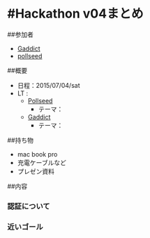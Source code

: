 # #Hackathon v04まとめ

##参加者
* [Gaddict](https://github.com/Gaddict)
* [pollseed](https://github.com/pollseed)

##概要
* 日程：2015/07/04/sat
* LT : 
  * [Pollseed](https://github.com/pollseed)
    * テーマ： [](http://www.slideshare.net/pollseed/)
  * [Gaddict](https://github.com/Gaddict)
    * テーマ： [](http://www.slideshare.net/Gaddict/)

##持ち物
* mac book pro
* 充電ケーブルなど
* プレゼン資料

##内容

### 認証について

### 近いゴール
